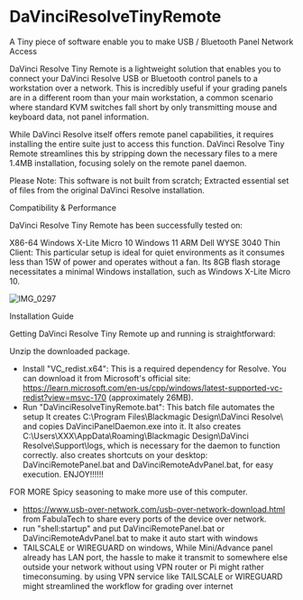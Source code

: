# DaVinciResolveTinyRemote
A Tiny piece of software enable you to make USB / Bluetooth Panel Network Access

DaVinci Resolve Tiny Remote is a lightweight solution that enables you to connect your DaVinci Resolve USB or Bluetooth control panels to a workstation over a network. 
This is incredibly useful if your grading panels are in a different room than your main workstation, 
a common scenario where standard KVM switches fall short by only transmitting mouse and keyboard data, not panel information.

While DaVinci Resolve itself offers remote panel capabilities, it requires installing the entire suite just to access this function. 
DaVinci Resolve Tiny Remote streamlines this by stripping down the necessary files to a mere 1.4MB installation, focusing solely on the remote panel daemon.

Please Note: This software is not built from scratch; Extracted essential set of files from the original DaVinci Resolve installation.

Compatibility & Performance

DaVinci Resolve Tiny Remote has been successfully tested on:

X86-64 Windows X-Lite Micro 10
Windows 11 ARM
Dell WYSE 3040 Thin Client: This particular setup is ideal for quiet environments as it consumes less than 15W of power and operates without a fan. 
Its 8GB flash storage necessitates a minimal Windows installation, such as Windows X-Lite Micro 10.

![IMG_0297](https://github.com/user-attachments/assets/ab7a1658-a783-4715-b590-f2ae8a24467d)

Installation Guide

Getting DaVinci Resolve Tiny Remote up and running is straightforward:

Unzip the downloaded package.
- Install "VC_redist.x64": This is a required dependency for Resolve. 
You can download it from Microsoft's official site: https://learn.microsoft.com/en-us/cpp/windows/latest-supported-vc-redist?view=msvc-170 (approximately 26MB).
- Run "DaVinciResolveTinyRemote.bat":
  This batch file automates the setup
      It creates C:\Program Files\Blackmagic Design\DaVinci Resolve\ and copies DaVinciPanelDaemon.exe into it.
      It also creates C:\Users\XXX\AppData\Roaming\Blackmagic Design\DaVinci Resolve\Support\logs, which is necessary for the daemon to function correctly.
      also creates shortcuts on your desktop: DaVinciRemotePanel.bat and DaVinciRemoteAdvPanel.bat, for easy execution.
ENJOY!!!!!!

FOR MORE Spicy seasoning to make more use of this computer.
- https://www.usb-over-network.com/usb-over-network-download.html from FabulaTech to share every ports of the device over network.
- run "shell:startup" and put DaVinciRemotePanel.bat or DaVinciRemoteAdvPanel.bat to make it auto start with windows
- TAILSCALE or WIREGUARD on windows, While Mini/Advance panel already has LAN port, the hassle to make it transmit to somewhere else outside your network without
  using VPN router or Pi might rather timeconsuming. by using VPN service like TAILSCALE or WIREGUARD might streamlined the workflow for grading over internet
